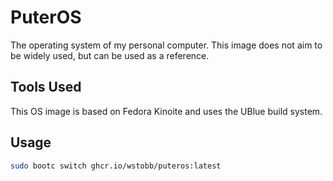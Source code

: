 # PuterOS
The operating system of my personal computer. This image does not aim to be widely used, but can be used as a reference.

## Tools Used
This OS image is based on Fedora Kinoite and uses the UBlue build system.

## Usage
```bash
sudo bootc switch ghcr.io/wstobb/puteros:latest
```
